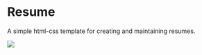# Resume

A simple html-css template for creating and maintaining resumes.

![](https://i.imgur.com/avdGw2n.png)
